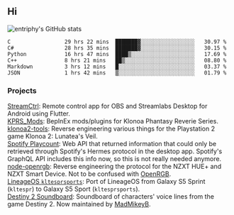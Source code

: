 ## Hi
![entriphy's GitHub stats](https://github-readme-stats.vercel.app/api?username=entriphy&show_icons=true&title_color=2196F3&bg_color=212121&text_color=FAFAFA&hide_border=true)
<!--START_SECTION:waka-->

```text
C                 29 hrs 22 mins  ███████▓░░░░░░░░░░░░░░░░░   30.97 %
C#                28 hrs 35 mins  ███████▓░░░░░░░░░░░░░░░░░   30.15 %
Python            16 hrs 47 mins  ████▒░░░░░░░░░░░░░░░░░░░░   17.69 %
C++               8 hrs 21 mins   ██▒░░░░░░░░░░░░░░░░░░░░░░   08.80 %
Markdown          3 hrs 12 mins   █░░░░░░░░░░░░░░░░░░░░░░░░   03.37 %
JSON              1 hrs 42 mins   ▒░░░░░░░░░░░░░░░░░░░░░░░░   01.79 %
```

<!--END_SECTION:waka-->
### Projects
[StreamCtrl](https://play.google.com/store/apps/details?id=dev.t4ils.obs_remote): Remote control app for OBS and Streamlabs Desktop for Android using Flutter.<br>
[KPRS_Mods](https://github.com/entriphy/KPRS_Mods): BepInEx mods/plugins for Klonoa Phantasy Reverie Series.<br>
[klonoa2-tools](https://github.com/entriphy/klonoa2-tools): Reverse engineering various things for the Playstation 2 game Klonoa 2: Lunatea's Veil.<br>
[Spotify Playcount](https://github.com/entriphy/sp-playcount-librespot): Web API that returned information that could only be retrieved through Spotify's Hermes protocol in the desktop app. Spotify's GraphQL API includes this info now, so this is not really needed anymore.<br>
[node-openrgb](https://github.com/entriphy/node-openrgb): Reverse engineering the protocol for the NZXT HUE+ and NZXT Smart Device. Not to be confused with [OpenRGB](https://gitlab.com/CalcProgrammer1/OpenRGB).<br>
[LineageOS `kltesprsports`](https://github.com/entriphy/android_device_samsung_kltesprsports): Port of LineageOS from Galaxy S5 Sprint (`kltespr`) to Galaxy S5 Sport (`kltesprsports`).<br>
[Destiny 2 Soundboard](https://github.com/entriphy/Destiny2-Soundboard): Soundboard of characters' voice lines from the game Destiny 2. Now maintained by [MadMikeyB](https://github.com/MadMikeyB/Destiny2-Soundboard).
